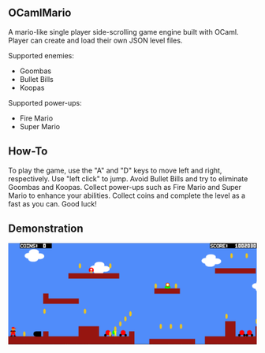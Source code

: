 ## OCamlMario
A mario-like single player side-scrolling game engine built with OCaml. Player can create and load their own JSON level files. 

Supported enemies:
- Goombas
- Bullet Bills
- Koopas

Supported power-ups:
- Fire Mario
- Super Mario

## How-To
To play the game, use the "A" and "D" keys to move left and right, respectively. Use "left click" to jump. Avoid Bullet Bills and try to eliminate Goombas and Koopas. Collect power-ups such as Fire Mario and Super Mario to enhance your abilities. Collect coins and complete the level as a fast as you can. Good luck!


## Demonstration
![Gameplay](./assets/in-play.png)
